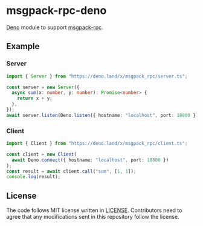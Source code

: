 # msgpack-rpc-deno

[Deno][] module to support [msgpack-rpc][].

[deno]: https://deno.land/
[msgpack-rpc]: https://github.com/msgpack-rpc/msgpack-rpc/blob/master/spec.md

## Example

### Server

```typescript
import { Server } from "https://deno.land/x/msgpack_rpc/server.ts";

const server = new Server({
  async sum(x: number, y: number): Promise<number> {
    return x + y;
  },
});
await server.listen(Deno.listen({ hostname: "localhost", port: 18800 }));
```

### Client

```typescript
import { Client } from "https://deno.land/x/msgpack_rpc/client.ts";

const client = new Client(
  await Deno.connect({ hostname: "localhost", port: 18800 })
);
const result = await client.call("sum", [1, 1]);
console.log(result);
```

## License

The code follows MIT license written in [LICENSE](./LICENSE).
Contributors need to agree that any modifications sent in this repository follow the license.
